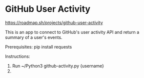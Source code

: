 # GitHub User Activity
https://roadmap.sh/projects/github-user-activity

This is an app to connect to GitHub's user activity API and return a summary of a user's events.

Prerequisites:
pip install requests

Instructions:
1. Run ~/Python3 github-activity.py {username}
2.